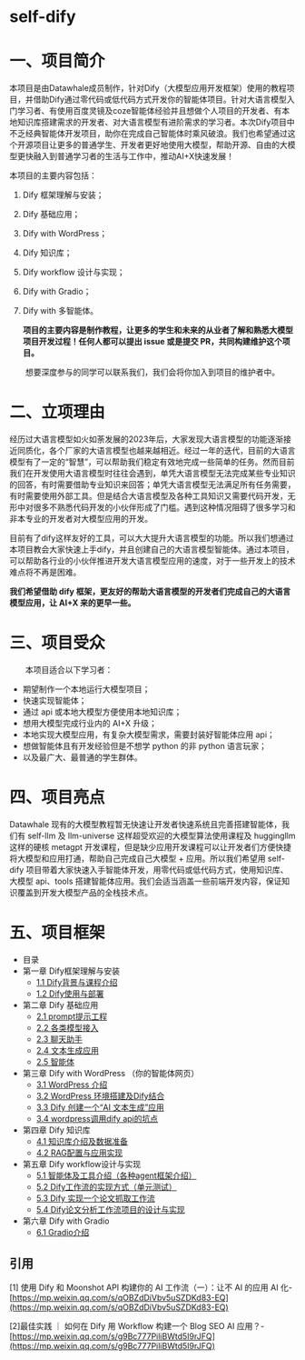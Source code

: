 # self-dify 

# 一、项目简介

本项目是由Datawhale成员制作，针对Dify（大模型应用开发框架）使用的教程项目，并借助Dify通过零代码或低代码方式开发你的智能体项目。针对大语言模型入门学习者、有使用百度灵镜及coze智能体经验并且想做个人项目的开发者、有本地知识库搭建需求的开发者、对大语言模型有进阶需求的学习者。本次Dify项目中不乏经典智能体开发项目，助你在完成自己智能体时乘风破浪。我们也希望通过这个开源项目让更多的普通学生、开发者更好地使用大模型，帮助开源、自由的大模型更快融入到普通学习者的生活与工作中，推动AI+X快速发展！

本项目的主要内容包括：

1. Dify 框架理解与安装；
2. Dify 基础应用；
3. Dify with WordPress；
4. Dify 知识库；
5. Dify workflow 设计与实现；
6. Dify with Gradio；
7. Dify with 多智能体。

   **项目的主要内容是制作教程，让更多的学生和未来的从业者了解和熟悉大模型项目开发过程！任何人都可以提出 issue 或是提交 PR，共同构建维护这个项目。**

  想要深度参与的同学可以联系我们，我们会将你加入到项目的维护者中。

# 二、立项理由


  经历过大语言模型如火如荼发展的2023年后，大家发现大语言模型的功能逐渐接近同质化，各个厂家的大语言模型也越来越相近。经过一年的迭代，目前的大语言模型有了一定的“智慧”，可以帮助我们稳定有效地完成一些简单的任务。然而目前我们在开发使用大语言模型时往往会遇到，单凭大语言模型无法完成某些专业知识的回答，有时需要借助专业知识来回答；单凭大语言模型无法满足所有任务需要，有时需要使用外部工具。但是结合大语言模型及各种工具知识又需要代码开发，无形中对很多不熟悉代码开发的小伙伴形成了门槛。遇到这种情况阻碍了很多学习和非本专业的开发者对大模型应用的开发。

  目前有了dify这样友好的工具，可以大大提升大语言模型的功能。所以我们想通过本项目教会大家快速上手dify，并且创建自己的大语言模型智能体。通过本项目，可以帮助各行业的小伙伴推进开发大语言模型应用的速度，对于一些开发上的技术难点将不再是困难。


**我们希望借助 dify 框架，更友好的帮助大语言模型的开发者们完成自己的大语言模型应用，让 AI+X 来的更早一些。**

# 三、**项目受众**

  本项目适合以下学习者：

- 期望制作一个本地运行大模型项目；
- 快速实现智能体；
- 通过 api 或本地大模型方便使用本地知识库；
- 想用大模型完成行业内的 AI+X 升级；
- 本地实现大模型应用，有复杂大模型需求，需要封装好智能体应用 api；
- 想做智能体且有开发经验但是不想学 python 的非 python 语言玩家；
- 以及最广大、最普通的学生群体。

# 四、**项目亮点**

Datawhale 现有的大模型教程暂无快速让开发者快速系统且完善搭建智能体，我们有 self-llm 及 llm-universe 这样超受欢迎的大模型算法使用课程及 huggingllm 这样的硬核 metagpt 开发课程，但是缺少应用开发课程可以让开发者们方便快捷将大模型和应用打通，帮助自己完成自己大模型 + 应用。所以我们希望用 self-dify 项目带着大家快速入手智能体开发，用零代码或低代码方式，使用知识库、大模型 api、tools 搭建智能体应用。我们会适当涵盖一些前端开发内容，保证知识覆盖到开发大模型产品的全栈技术点。

# 五、项目框架

- 目录
- 第一章 Dify框架理解与安装
    - [1.1 Dify背景与课程介绍](1.%20Dify框架理解与安装/1.1%20Dify背景与课程介绍.md)
    - [1.2 Dify使用与部署](1.%20Dify框架理解与安装/1.2%20Dify使用与部署.md)
- 第二章 Dify 基础应用
    - [2.1 prompt提示工程](2.%20Dify%20基础应用/2.1%20prompt提示工程.md)
    - [2.2 各类模型接入](2.%20Dify%20基础应用/2.2%20各类模型接入.md)
    - [2.3 聊天助手](2.%20Dify%20基础应用/2.3%20聊天助手.md)
    - [2.4 文本生成应用](2.%20Dify%20基础应用/2.4%20文本生成应用.md)
    - [2.5 智能体](2.%20Dify%20基础应用/2.5%20智能体.md)
- 第三章 Dify with WordPress （你的智能体网页）
    - [3.1 WordPress 介绍](3.%20Dify%20with%20WordPress/3.1%20WordPress%20介绍.md)
    - [3.2 WordPress 环境搭建及Dify结合](3.%20Dify%20with%20WordPress/3.2%20WordPress%20环境搭建及Dify结合.md)
    - [3.3 Dify 创建一个“AI 文本生成”应用](3.%20Dify%20with%20WordPress/3.3%20Dify%20创建一个“AI%20文本生成”应用.md)
    - [3.4 wordpress调用dify api的坑点](3.%20Dify%20with%20WordPress/3.4%20wordpress调用dify%20api的坑点.md)
- 第四章 Dify 知识库
    - [4.1 知识库介绍及数据准备](4.%20Dify%20知识库/4.1%20知识库介绍及数据准备.md)
    - [4.2 RAG配置与应用实现](4.%20Dify%20知识库/4.2%20RAG配置与应用实现.md)
- 第五章 Dify workflow设计与实现
    - [5.1 智能体及工具介绍（各种agent框架介绍）](5.%20Dify%20workflow设计与实现/5.1%20智能体及工具介绍.md)
    - [5.2 Dify工作流的实现方式（单元测试）](5.%20Dify%20workflow设计与实现/5.2%20Dify工作流的实现方式.md)
    - [5.3 Dify 实现一个论文抓取工作流](5.%20Dify%20workflow设计与实现/5.3%20Dify%20实现一个论文抓取工作流.md)
    - [5.4 Dify论文分析工作流项目的设计与实现](5.%20Dify%20workflow设计与实现/5.4%20Dify论文分析工作流项目的设计与实现.md)
- 第六章 Dify with Gradio
    - [6.1 Gradio介绍](6.%20Dify%20with%20Gradio/6.1%20Gradio介绍.md)
    


## 引用

[1] 使用 Dify 和 Moonshot API 构建你的 AI 工作流（一）：让不 AI 的应用 AI 化- [https://mp.weixin.qq.com/s/qOBZdDiVbv5uSZDKd83-EQ](https://mp.weixin.qq.com/s/qOBZdDiVbv5uSZDKd83-EQ)

[2]最佳实践 ｜ 如何在 Dify 用 Workflow 构建一个 Blog SEO AI 应用？- [https://mp.weixin.qq.com/s/g9Bc777PiliBWtd5I9rJFQ](https://mp.weixin.qq.com/s/g9Bc777PiliBWtd5I9rJFQ)
